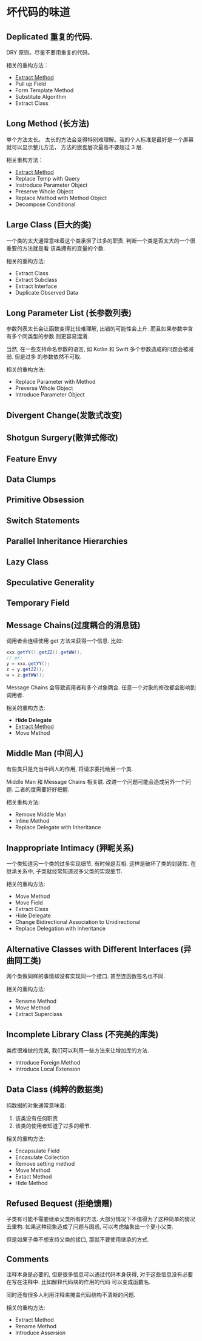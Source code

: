 # 坏代码的味道

## Deplicated 重复的代码.

DRY 原则。尽量不要用重复的代码。

相关的重构方法：
- [Extract Method](1-ComposingMethod.md#1-1)
- Pull up Field
- Form Template Method
- Substitute Algorithm
- Extract Class

## Long Method (长方法)

单个方法太长。 太长的方法会变得特别难理解。我的个人标准是最好是一个屏幕就可以显示整儿方法， 
方法的嵌套层次最高不要超过 3 层.

相关重构方法：
- [Extract Method](1-ComposingMethod.md#1-1)
- Replace Temp with Query
- Instroduce Parameter Object
- Preserve Whole Object
- Replace Method with Method Object
- Decompose Conditional

## Large Class (巨大的类)

一个类的太大通常意味着这个类承担了过多的职责. 判断一个类是否太大的一个很重要的方法就是看
该类拥有的变量的个数. 

相关的重构方法:
- Extract Class
- Extract Subclass
- Extract Interface
- Duplicate Observed Data

## Long Parameter List (长参数列表)

参数列表太长会让函数变得比较难理解, 出错的可能性会上升. 而且如果参数中含有多个同类型的参数
则更容易混淆.

当然, 在一些支持命名参数的语言, 如 Kotlin 和 Swift 多个参数造成的问题会被减弱. 但是过多
的参数依然不可取.

相关的重构方法:
- Replace Parameter with Method
- Preverse Whole Object
- Introduce Parameter Object

## Divergent Change(发散式改变)

## Shotgun Surgery(散弹式修改)

## Feature Envy

## Data Clumps

## Primitive Obsession

## Switch Statements

## Parallel Inheritance Hierarchies

## Lazy Class

## Speculative Generality

## Temporary Field

## Message Chains(过度耦合的消息链)

调用者会连续使用 get 方法来获得一个信息. 比如:
```java
xxx.getYY().getZZ().getWW();
// or:
y = xxx.getYY();
z = y.getZZ();
w = z.getWW();
```
Message Chains 会导致调用者和多个对象耦合. 任意一个对象的修改都会影响到调用者.

相关的重构方法:
- **Hide Delegate**
- [Extract Method](1-ComposingMethod.md#1-1)
- Move Method

## Middle Man (中间人)

有些类只是充当中间人的作用, 将请求委托给另一个类.

Middle Man 和 Message Chains 相关联. 改进一个问题可能会造成另外一个问题. 
二者的度需要好好把握.

相关重构方法:
- Remove Middle Man
- Inline Method
- Replace Delegate with Inheritance

## Inappropriate Intimacy (狎昵关系)

一个类知道另一个类的过多实现细节, 有时候是互相. 这样是破坏了类的封装性. 在继承关系中, 
子类就经常知道过多父类的实现细节.

相关的重构方法:
- Move Method
- Move Field
- Extract Class
- Hide Delegate
- Change Bidirectional Association to Unidirectional
- Replace Delegation with Inheritance 

## Alternative Classes with Different Interfaces (异曲同工类)

两个类做同样的事情却没有实现同一个接口. 甚至连函数签名也不同.

相关的重构方法:
- Rename Method
- Move Method
- Extract Superclass

## Incomplete Library Class (不完美的库类)

类库很难做的完美, 我们可以利用一些方法来让增加库的方法.

- Introduce Foreign Method
- Introduce Local Extension

## Data Class (纯粹的数据类)

纯数据的对象通常意味着:
1. 该类没有任何职责
2. 该类的使用者知道了过多的细节.

相关的重构方法:
- Encapsulate Field
- Encasulate Collection
- Remove setting method
- Move Method
- Extact Method
- Hide Method

## Refused Bequest (拒绝馈赠)

子类有可能不需要继承父类所有的方法. 大部分情况下不值得为了这种简单的情况去重构. 如果这种现象造成了问题与困惑, 
可以考虑抽象出一个更小父类. 

但是如果子类不想支持父类的接口, 那就不要使用继承的方式.


## Comments

注释本身是必要的, 但是很多信息可以通过代码本身获得, 对于这些信息没有必要在写在注释中. 比如解释代码块的作用的代码
可以变成函数名.

同时还有很多人利用注释来掩盖代码结构不清晰的问题.

相关的重构方法:
- Extract Method
- Rename Method
- Introduce Assersion